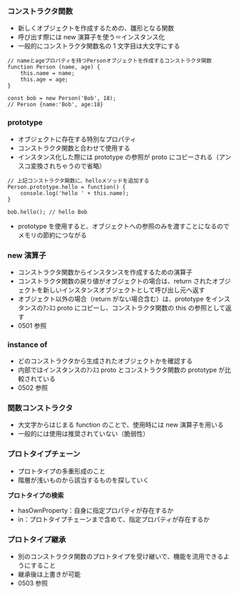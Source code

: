 ### コンストラクタ関数

- 新しくオブジェクトを作成するための、雛形となる関数
- 呼び出す際には new 演算子を使う＝インスタンス化
- 一般的にコンストラクタ関数名の 1 文字目は大文字にする

```
// nameとageプロパティを持つPersonオブジェクトを作成するコンストラクタ関数
function Person (name, age) {
    this.name = name;
    this.age = age;
}

const bob = new Person('Bob', 18);
// Person {name:'Bob', age:18}
```

### prototype

- オブジェクトに存在する特別なプロパティ
- コンストラクタ関数と合わせて使用する
- インスタンス化した際には prototype の参照が proto にコピーされる（アンスコ変換されちゃうので省略）

```
// 上記コンストラクタ関数に、helloメソッドを追加する
Person.prototype.hello = function() {
    console.log('hello ' + this.name);
}

bob.hello(); // hello Bob
```

- prototype を使用すると、オブジェクトへの参照のみを渡すことになるのでメモリの節約につながる

### new 演算子

- コンストラクタ関数からインスタンスを作成するための演算子
- コンストラクタ関数の戻り値がオブジェクトの場合は、return されたオブジェクトを新しいインスタンスオブジェクトとして呼び出し元へ返す
- オブジェクト以外の場合（return がない場合含む）は、prototype をインスタンスのｱﾝｽｺ proto にコピーし、コンストラクタ関数の this の参照として返す
- 0501 参照

### instance of

- どのコンストラクタから生成されたオブジェクトかを確認する
- 内部ではインスタンスのｱﾝｽｺ proto とコンストラクタ関数の prototype が比較されている
- 0502 参照

### 関数コンストラクタ

- 大文字からはじまる function のことで、使用時には new 演算子を用いる
- 一般的には使用は推奨されていない（脆弱性）

### プロトタイプチェーン

- プロトタイプの多重形成のこと
- 階層が浅いものから該当するものを探していく

**プロトタイプの検索**

- hasOwnProperty：自身に指定プロパティが存在するか
- in：プロトタイプチェーンまで含めて、指定プロパティが存在するか

### プロトタイプ継承

- 別のコンストラクタ関数のプロトタイプを受け継いで、機能を流用できるようにすること
- 継承後は上書きが可能
- 0503 参照
